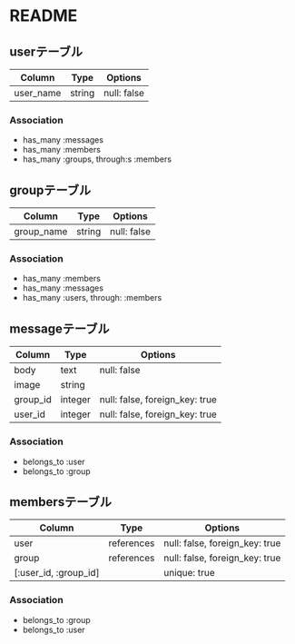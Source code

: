 # README

## userテーブル
|Column|Type|Options|
|------|----|-------|
|user_name|string|null: false|

### Association
- has_many :messages
- has_many :members
- has_many :groups, through:s :members

## groupテーブル
|Column|Type|Options|
|------|----|-------|
|group_name|string|null: false|

### Association
- has_many :members
- has_many :messages
- has_many :users, through: :members

## messageテーブル
|Column|Type|Options|
|------|----|-------|
|body|text|null: false|
|image|string||
|group_id|integer|null: false, foreign_key: true|
|user_id|integer|null: false, foreign_key: true|

### Association
- belongs_to :user
- belongs_to :group

## membersテーブル

|Column|Type|Options|
|------|----|-------|
|user|references|null: false, foreign_key: true|
|group|references|null: false, foreign_key: true|
|[:user_id, :group_id]||unique: true|

### Association
- belongs_to :group
- belongs_to :user
